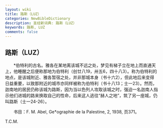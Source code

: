 ```yaml
---
layout: wiki
title: 路斯（LUZ）
categories: NewBibleDictionary
description: 圣经新词典: 路斯（LUZ）
keywords: 路斯, LUZ
comments: false
---
```


## 路斯（LUZ）

　　*伯特利的古名。雅各在某地离该城不远之处，梦见有梯子立在地上而直通天上，他睡醒之后便称那地为伯特利（创廿八19，卅五6，四十八3）。称为伯特利的地点，是该城附近、雅各暂宿之处，并非那城本身（书十六2），但此地后来变得日益重要，以致那附近的城市亦同样被称为伯特利（书十八13；士一23）。然而，迦南地的居民仍称该城为路斯，因为当以色列人攻取该城之时，强迫一名迦南人指示他们进城的路来换取自己的性命，后来这人逃往“赫人之地”，筑了另一座城，仍叫路斯（士一24-26）。

　　书目：F. M. Abel, Ge*ographie de la Palestine, 2, 1938, 页371。

T.C.M.








